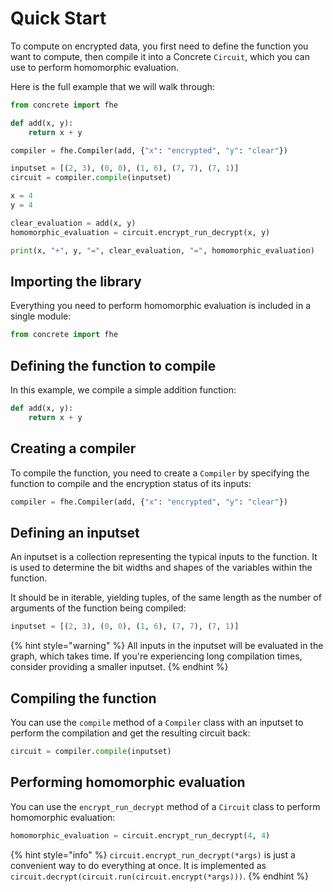# Quick Start

To compute on encrypted data, you first need to define the function you want to compute, then compile it into a Concrete `Circuit`, which you can use to perform homomorphic evaluation.

Here is the full example that we will walk through:

```python
from concrete import fhe

def add(x, y):
    return x + y

compiler = fhe.Compiler(add, {"x": "encrypted", "y": "clear"})

inputset = [(2, 3), (0, 0), (1, 6), (7, 7), (7, 1)]
circuit = compiler.compile(inputset)

x = 4
y = 4

clear_evaluation = add(x, y)
homomorphic_evaluation = circuit.encrypt_run_decrypt(x, y)

print(x, "+", y, "=", clear_evaluation, "=", homomorphic_evaluation)
```

## Importing the library

Everything you need to perform homomorphic evaluation is included in a single module:

<!--pytest-codeblocks:skip-->
```python
from concrete import fhe
```

## Defining the function to compile

In this example, we compile a simple addition function:

<!--pytest-codeblocks:skip-->
```python
def add(x, y):
    return x + y
```

## Creating a compiler

To compile the function, you need to create a `Compiler` by specifying the function to compile and the encryption status of its inputs:

<!--pytest-codeblocks:skip-->
```python
compiler = fhe.Compiler(add, {"x": "encrypted", "y": "clear"})
```

## Defining an inputset

An inputset is a collection representing the typical inputs to the function. It is used to determine the bit widths and shapes of the variables within the function.

It should be in iterable, yielding tuples, of the same length as the number of arguments of the function being compiled:

<!--pytest-codeblocks:skip-->
```python
inputset = [(2, 3), (0, 0), (1, 6), (7, 7), (7, 1)]
```

{% hint style="warning" %}
All inputs in the inputset will be evaluated in the graph, which takes time. If you're experiencing long compilation times, consider providing a smaller inputset.
{% endhint %}

## Compiling the function

You can use the `compile` method of a `Compiler` class with an inputset to perform the compilation and get the resulting circuit back:

<!--pytest-codeblocks:skip-->
```python
circuit = compiler.compile(inputset)
```

## Performing homomorphic evaluation

You can use the `encrypt_run_decrypt` method of a `Circuit` class to perform homomorphic evaluation:

<!--pytest-codeblocks:skip-->
```python
homomorphic_evaluation = circuit.encrypt_run_decrypt(4, 4)
```

{% hint style="info" %}
`circuit.encrypt_run_decrypt(*args)` is just a convenient way to do everything at once. It is implemented as `circuit.decrypt(circuit.run(circuit.encrypt(*args)))`.
{% endhint %}
